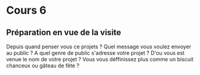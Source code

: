# Cours 6
## Préparation en vue de la visite
Depuis quand penser vous ce projets ?
Quel message vous voulez envoyer au public ?
A quel genre de public s'adresse votre projet ?
D'ou vous est venue le nom de votre projet ?
Vous vous déffinissez plus comme un biscuit chanceux ou gâteau de fête ?
